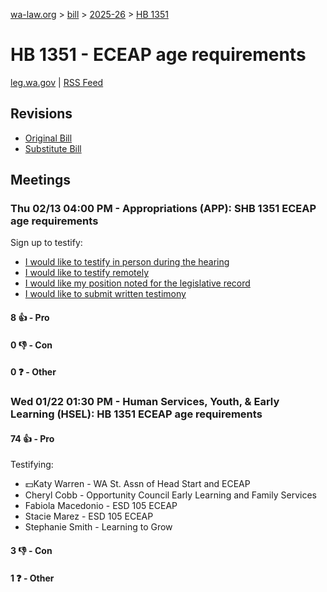 [wa-law.org](/) > [bill](/bill/) > [2025-26](/bill/2025-26/) > [HB 1351](/bill/2025-26/hb/1351/)

# HB 1351 - ECEAP age requirements
[leg.wa.gov](https://app.leg.wa.gov/billsummary?BillNumber=1351&Year=2025&Initiative=false) | [RSS Feed](./rss.xml)

## Revisions
* [Original Bill](1/)
* [Substitute Bill](S/)

## Meetings
### Thu 02/13 04:00 PM - Appropriations (APP): SHB 1351 ECEAP age requirements
Sign up to testify:
* [I would like to testify in person during the hearing](https://app.leg.wa.gov/csi/Testifier/Add?chamber=House&mId=32774&aId=163845&caId=25803&tId=1)
* [I would like to testify remotely](https://app.leg.wa.gov/csi/Testifier/Add?chamber=House&mId=32774&aId=163845&caId=25803&tId=2)
* [I would like my position noted for the legislative record](https://app.leg.wa.gov/csi/Testifier/Add?chamber=House&mId=32774&aId=163845&caId=25803&tId=3)
* [I would like to submit written testimony](https://app.leg.wa.gov/csi/Testifier/Add?chamber=House&mId=32774&aId=163845&caId=25803&tId=4)

#### 8 👍 - Pro

#### 0 👎 - Con

#### 0 ❓ - Other

### Wed 01/22 01:30 PM - Human Services, Youth, & Early Learning (HSEL): HB 1351 ECEAP age requirements
#### 74 👍 - Pro
Testifying:
* 💵Katy Warren - WA St. Assn of Head Start and ECEAP
* Cheryl Cobb - Opportunity Council Early Learning and Family Services
* Fabiola Macedonio - ESD 105 ECEAP
* Stacie Marez - ESD 105 ECEAP
* Stephanie Smith - Learning to Grow

#### 3 👎 - Con

#### 1 ❓ - Other
